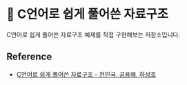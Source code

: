 # 📖 C언어로 쉽게 풀어쓴 자료구조
C언어로 쉽게 풀어쓴 자료구조 예제를 직접 구현해보는 저장소입니다.

## Reference
- [C언어로 쉽게 풀어쓴 자료구조 - 천인국, 공용해, 하상호](http://www.yes24.com/Product/Goods/69750539)